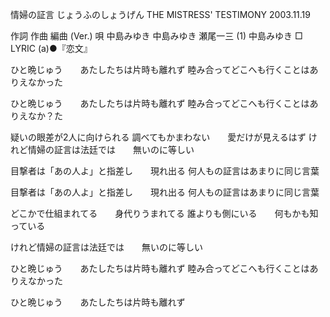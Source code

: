 情婦の証言
じょうふのしょうげん
THE MISTRESS' TESTIMONY
2003.11.19


作詞  作曲  編曲 (Ver.)   唄
中島みゆき   中島みゆき   瀬尾一三 (1)  中島みゆき
□ LYRIC (a)●『恋文』

ひと晩じゅう　　あたしたちは片時も離れず
睦み合ってどこへも行くことはありえなかった

ひと晩じゅう　　あたしたちは片時も離れず
睦み合ってどこへも行くことはありえなか？た

疑いの眼差が2人に向けられる
調べてもかまわない　　愛だけが見えるはず
けれど情婦の証言は法廷では　　無いのに等しい

目撃者は「あの人よ」と指差し　　現れ出る
何人もの証言はあまりに同じ言葉

目撃者は「あの人よ」と指差し　　現れ出る
何人もの証言はあまりに同じ言葉

どこかで仕組まれてる　　身代りうまれてる
誰よりも側にいる　　何もかも知っている

けれど情婦の証言は法廷では　　無いのに等しい

ひと晩じゅう　　あたしたちは片時も離れず
睦み合ってどこへも行くことはありえなかった

ひと晩じゅう　　あたしたちは片時も離れず